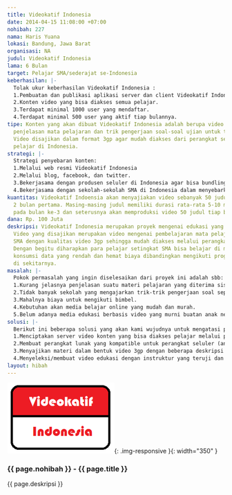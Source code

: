 ```yaml
---
title: Videokatif Indonesia
date: 2014-04-15 11:08:00 +07:00
nohibah: 227
nama: Haris Yuana
lokasi: Bandung, Jawa Barat
organisasi: NA
judul: Videokatif Indonesia
lama: 6 Bulan
target: Pelajar SMA/sederajat se-Indonesia
keberhasilan: |-
  Tolak ukur keberhasilan Videokatif Indonesia :
  1.Pembuatan dan publikasi aplikasi server dan client Videokatif Indonesia.
  2.Konten video yang bisa diakses semua pelajar.
  3.Terdapat minimal 1000 user yang mendaftar.
  4.Terdapat minimal 500 user yang aktif tiap bulannya.
tipe: Konten yang akan dibuat Videokatif Indonesia adalah berupa video edukasi mengenai
  penjelasan mata pelajaran dan trik pengerjaan soal-soal ujian untuk tingkat SMA.
  Video disajikan dalam format 3gp agar mudah diakses dari perangkat seluler setiap
  pelajar di Indonesia.
strategi: |-
  Strategi penyebaran konten:
  1.Melalui web resmi Videokatif Indonesia
  2.Melalui blog, facebook, dan twitter.
  3.Bekerjasama dengan produsen seluler di Indonesia agar bisa bundling aplikasi Videokatif Indonesia di perangkatnya.
  4.Bekerjasama dengan sekolah-sekolah SMA di Indonesia dalam menyebarkan aplikasi ini baik dalam bentuk dukungan ataupun rekomendasi.
kuantitas: Videokatif Indoensia akan menyajiakan video sebanyak 50 judul untuk tahap
  2 bulan pertama. Masing-masing judul memiliki durasi rata-rata 5-10 menit. Selanjutnya
  pada bulan ke-3 dan seterusnya akan memproduksi video 50 judul tiap bulannya.
dana: Rp. 100 Juta
deskripsi: Videokatif Indonesia merupakan proyek mengenai edukasi yang berbasis video.
  Video yang disajikan merupakan video mengenai pembelajaran mata pelajaran tingkat
  SMA dengan kualitas video 3gp sehingga mudah diakses melalui perangkat seluler pelajar.
  Dengan begitu diharapkan para pelajar setingkat SMA bisa belajar di mana saja dengan
  konsumsi data yang rendah dan hemat biaya dibandingkan mengikuti program bimbel
  di sekitarnya.
masalah: |-
  Pokok permasalah yang ingin diselesaikan dari proyek ini adalah sbb:
  1.Kurang jelasnya penjelasan suatu materi pelajaran yang diterima siswa di sekolah.
  2.Tidak banyak sekolah yang mengajarkan trik-trik pengerjaan soal seperti di bimbel.
  3.Mahalnya biaya untuk mengikuti bimbel.
  4.Kebutuhan akan media belajar online yang mudah dan murah.
  5.Belum adanya media edukasi berbasis video yang murni buatan anak negeri.
solusi: |-
  Berikut ini beberapa solusi yang akan kami wujudnya untuk mengatasi permasalah di atas:
  1.Menciptakan server video konten yang bisa diakses pelajar melalui perangkat seluler maupun web browser.
  2.Membuat perangkat lunak yang kompatible untuk perangkat seluler (android,windowsphone,dan ios) sehingga memudahkan user/pelajar dalam mengakses maupun mendownload materi dengan bebas dan gratis.
  3.Menyajikan materi dalam bentuk video 3gp dengan beberapa deskripsi singkat berupa teks mengenai materi yang disajikan.
  4.Menyeleksi/membuat video edukasi dengan instruktur yang teruji dan bisa memberi penjelasan dengan baik.
layout: hibah
---
```


![227](/static/img/hibahcms/227.png){: .img-responsive }{: width="350" }

### {{ page.nohibah }} - {{ page.title }}

{{ page.deskripsi }}
